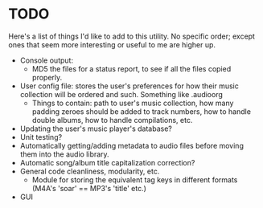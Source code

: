 TODO
====

Here's a list of things I'd like to add to this utility. No specific order; except ones that seem more interesting or useful to me are higher up.

* Console output:
    + MD5 the files for a status report, to see if all the files copied properly.
* User config file: stores the user's preferences for how their music collection will be ordered and such. Something like .audioorg
	* Things to contain: path to user's music collection, how many padding zeroes should be added to track numbers, how to handle double albums, how to handle compilations, etc.
* Updating the user's music player's database?
* Unit testing?
* Automatically getting/adding metadata to audio files before moving them into the audio library.
* Automatic song/album title capitalization correction?
* General code cleanliness, modularity, etc.
	* Module for storing the equivalent tag keys in different formats (M4A's 'soar' == MP3's 'title' etc.)
* GUI
